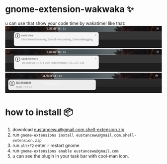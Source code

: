 # gnome-extension-wakwaka :sparkles:

u can use that show your code time by wakatime! like that:
![](https://github.com/eust-w/gnome-extension-wakwaka/blob/main/sample/a1.png?raw=true)
![](https://github.com/eust-w/gnome-extension-wakwaka/blob/main/sample/a2.png?raw=true)
![](https://github.com/eust-w/gnome-extension-wakwaka/blob/main/sample/a3.png?raw=true)

# how to install :package:

1. download [eustancewu@gmail.com.shell-extension.zip](https://github.com/eust-w/gnome-extension-wakwaka/raw/main/pack/eustancewu%40gmail.com.shell-extension.zip)
2. run `gnome-extensions install eustancewu@gmail.com.shell-extension.zip`
3. run `alt+F2` enter `r` restart gnome
4. run `gnome-extensions enable eustancewu@gmail.com`
5. u can see the plugin in your task bar with cool-man icon.